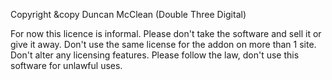 Copyright &copy Duncan McClean (Double Three Digital)

For now this licence is informal. Please don't take the software and sell it or give it away. Don't use the same license for the addon on more than 1 site. Don't alter any licensing features. Please follow the law, don't use this software for unlawful uses.
